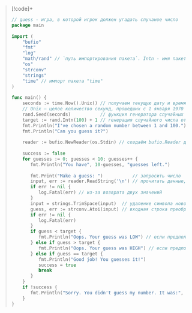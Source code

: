 >[!code]+
>```go
> // guess - игра, в которой игрок должен угадать случаное число  
> package main  
>   
> import (  
>     "bufio"  
>     "fmt"    
>     "log"    
>     "math/rand" // `путь импортирования пакета`. Intn - имя пакета  
>     "os"  
>     "strconv"    
>     "strings"    
>     "time" // импорт пакета "time"  
> )  
>   
> func main() {  
>     seconds := time.Now().Unix() // получаем текущую дату и время в формате целого числа  
>     // Unix — целое количество секунд, прошедших с 1 января 1970 года    
>     rand.Seed(seconds)           // функция генератора случайных чисел. Теперь генерируемые числа будут разными при каждом запуске. УСТАРЕЛО!  
>     target := rand.Intn(100) + 1 // генерация случайного числа от 0 до 99. + 1  
>     fmt.Println("I've chosen a random number between 1 and 100.")  
>     fmt.Println("Can you guess it?")  
>   
>     reader := bufio.NewReader(os.Stdin) // создаём bufio.Reader для чтения ввода с клавиатуры  
>   
>     success := false  
>     for guesses := 0; guesses < 10; guesses++ {  
>        fmt.Println("You have", 10-guesses, "guesses left.")  
>   
>        fmt.Print("Make a guess: ")           // запросить число  
>        input, err := reader.ReadString('\n') // прочитать данные, введённые пользователем до нажатия Enter  
>        if err != nil {  
>           log.Fatal(err) // из-за возврата двух значений  
>        }  
>        input = strings.TrimSpace(input)  // удаление символа новой строки  
>        guess, err := strconv.Atoi(input) // входная строка преобразуется в целое число  
>        if err != nil {  
>           log.Fatal(err)  
>        }  
>        if guess < target {  
>           fmt.Println("Oops. Your guess was LOW") // если предположение игрока МЕНЬШЕ загаданного числа  
>        } else if guess > target {  
>           fmt.Println("Oops. Your guess was HIGH") // если предположение игрока БОЛЬШЕ загаданного числа  
>        } else if guess == target {  
>           fmt.Println("Good job! You guesses it!")  
>           success = true  
>           break  
>        }  
>     }  
>     if !success {  
>        fmt.Println("Sorry. You didn't guess my number. It was:", target)  
>     }  
> }
>```
